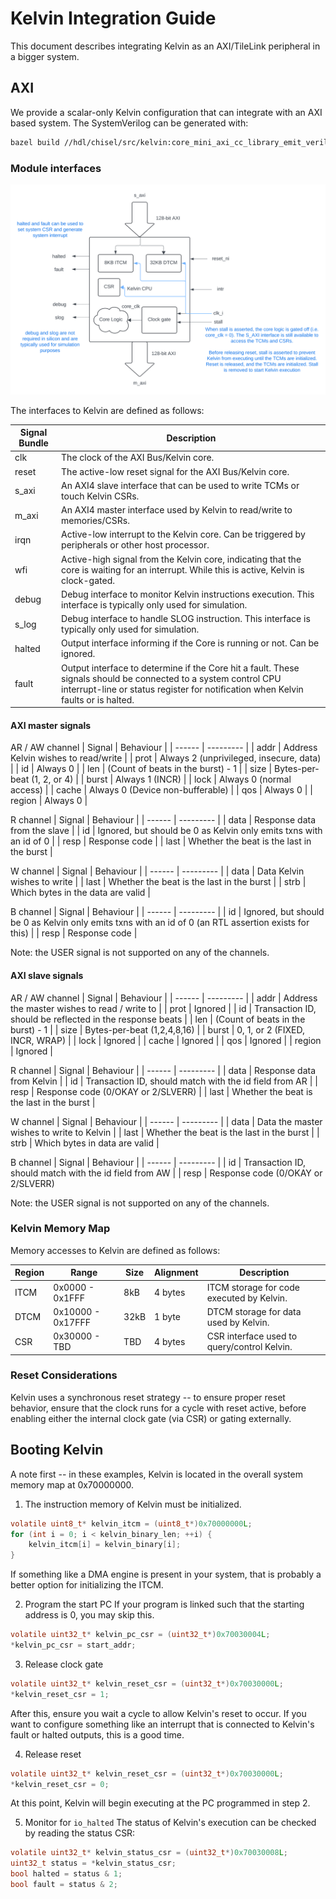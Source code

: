 # Kelvin Integration Guide



This document describes integrating Kelvin as an AXI/TileLink peripheral in
a bigger system.

## AXI

We provide a scalar-only Kelvin configuration that can integrate with an AXI
based system. The SystemVerilog can be generated with:

``` bash
bazel build //hdl/chisel/src/kelvin:core_mini_axi_cc_library_emit_verilog
```

### Module interfaces

![Kelvin AXI](images/kelvin_axi.svg)

The interfaces to Kelvin are defined as follows:

|   Signal Bundle  |                   Description                             |
| ---------------- | --------------------------------------------------------- |
|       clk        | The clock of the AXI Bus/Kelvin core.                     |
|      reset       | The active-low reset signal for the AXI Bus/Kelvin core.  |
|      s_axi       | An AXI4 slave interface that can be used to write TCMs or touch Kelvin CSRs. |
|      m_axi       | An AXI4 master interface used by Kelvin to read/write to memories/CSRs. |
|       irqn       | Active-low interrupt to the Kelvin core. Can be triggered by peripherals or other host processor. |
|       wfi        | Active-high signal from the Kelvin core, indicating that the core is waiting for an interrupt. While this is active, Kelvin is clock-gated. |
|      debug       | Debug interface to monitor Kelvin instructions execution. This interface is typically only used for simulation. |
|      s_log       | Debug interface to handle SLOG instruction. This interface is typically only used for simulation. |
|      halted      | Output interface informing if the Core is running or not. Can be ignored. |
|      fault       | Output interface to determine if the Core hit a fault. These signals should be connected to a system control CPU interrupt-line or status register for notification when Kelvin faults or is halted. |

#### AXI master signals
AR / AW channel
| Signal | Behaviour |
| ------ | --------- |
| addr   | Address Kelvin wishes to read/write |
| prot   | Always 2 (unprivileged, insecure, data) |
| id     | Always 0 |
| len    | (Count of beats in the burst) - 1 |
| size   | Bytes-per-beat (1, 2, or 4) |
| burst  | Always 1 (INCR) |
| lock   | Always 0 (normal access) |
| cache  | Always 0 (Device non-bufferable) |
| qos    | Always 0 |
| region | Always 0 |

R channel
| Signal | Behaviour |
| ------ | --------- |
| data   | Response data from the slave |
| id     | Ignored, but should be 0 as Kelvin only emits txns with an id of 0 |
| resp   | Response code |
| last   | Whether the beat is the last in the burst |

W channel
| Signal | Behaviour |
| ------ | --------- |
| data   | Data Kelvin wishes to write |
| last   | Whether the beat is the last in the burst |
| strb   | Which bytes in the data are valid |

B channel
| Signal | Behaviour |
| ------ | --------- |
| id     | Ignored, but should be 0 as Kelvin only emits txns with an id of 0 (an RTL assertion exists for this) |
| resp   | Response code |

Note: the USER signal is not supported on any of the channels.

#### AXI slave signals
AR / AW channel
| Signal | Behaviour |
| ------ | --------- |
| addr   | Address the master wishes to read / write to |
| prot   | Ignored |
| id     | Transaction ID, should be reflected in the response beats |
| len    | (Count of beats in the burst) - 1 |
| size   | Bytes-per-beat (1,2,4,8,16) |
| burst  | 0, 1, or 2 (FIXED, INCR, WRAP) |
| lock   | Ignored |
| cache  | Ignored |
| qos    | Ignored |
| region | Ignored |

R channel
| Signal | Behaviour |
| ------ | --------- |
| data   | Response data from Kelvin |
| id     | Transaction ID, should match with the id field from AR |
| resp   | Response code (0/OKAY or 2/SLVERR) |
| last   | Whether the beat is the last in the burst |

W channel
| Signal | Behaviour |
| ------ | --------- |
| data   | Data the master wishes to write to Kelvin |
| last   | Whether the beat is the last in the burst |
| strb   | Which bytes in data are valid |

B channel
| Signal | Behaviour |
| ------ | --------- |
| id     | Transaction ID, should match with the id field from AW |
| resp   | Response code (0/OKAY or 2/SLVERR)

Note: the USER signal is not supported on any of the channels.

### Kelvin Memory Map

Memory accesses to Kelvin are defined as follows:

| Region |      Range        |  Size  | Alignment |                 Description                   |
| ------ | ----------------  | ------ | --------- | --------------------------------------------- |
|  ITCM  | 0x0000 -  0x1FFF  |   8kB  |  4 bytes  | ITCM storage for code executed by Kelvin.     |
|  DTCM  | 0x10000 - 0x17FFF |  32kB  |  1 byte   | DTCM storage for data used by Kelvin.         |
|  CSR   | 0x30000 - TBD     |   TBD  |  4 bytes  | CSR interface used to query/control Kelvin.   |

### Reset Considerations
Kelvin uses a synchronous reset strategy -- to ensure proper reset behavior, ensure that the clock runs for a cycle with reset active, before enabling either the internal clock gate (via CSR) or gating externally.

## Booting Kelvin
A note first -- in these examples, Kelvin is located in the overall system memory map at 0x70000000.

1. The instruction memory of Kelvin must be initialized.
```c
volatile uint8_t* kelvin_itcm = (uint8_t*)0x70000000L;
for (int i = 0; i < kelvin_binary_len; ++i) {
    kelvin_itcm[i] = kelvin_binary[i];
}
```

If something like a DMA engine is present in your system, that is probably a better option for initializing the ITCM.

2. Program the start PC
If your program is linked such that the starting address is 0, you may skip this.

```c
volatile uint32_t* kelvin_pc_csr = (uint32_t*)0x70030004L;
*kelvin_pc_csr = start_addr;
```

3. Release clock gate
```c
volatile uint32_t* kelvin_reset_csr = (uint32_t*)0x70030000L;
*kelvin_reset_csr = 1;
```

After this, ensure you wait a cycle to allow Kelvin's reset to occur.
If you want to configure something like an interrupt that is connected to Kelvin's
fault or halted outputs, this is a good time.

4. Release reset
```c
volatile uint32_t* kelvin_reset_csr = (uint32_t*)0x70030000L;
*kelvin_reset_csr = 0;
```

At this point, Kelvin will begin executing at the PC programmed in step 2.

5. Monitor for `io_halted`
The status of Kelvin's execution can be checked by reading the status CSR:
```c
volatile uint32_t* kelvin_status_csr = (uint32_t*)0x70030008L;
uint32_t status = *kelvin_status_csr;
bool halted = status & 1;
bool fault = status & 2;
```
